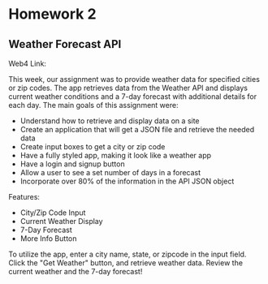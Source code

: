 # Homework 2
## Weather Forecast API

Web4 Link: 

This week, our assignment was to provide weather data for specified cities or zip codes. The app retrieves data from the Weather API and displays current weather conditions and a 7-day forecast with additional details for each day. 
The main goals of this assignment were: 
- Understand how to retrieve and display data on a site
- Create an application that will get a JSON file and retrieve the needed data
- Create input boxes to get a city or zip code
- Have a fully styled app, making it look like a weather app
- Have a login and signup button
- Allow a user to see a set number of days in a forecast
- Incorporate over 80% of the information in the API JSON object

Features:
- City/Zip Code Input
- Current Weather Display
- 7-Day Forecast
- More Info Button

To utilize the app, enter a city name, state, or zipcode in the input field. Click the "Get Weather" button, and retrieve weather data. Review the current weather and the 7-day forecast!
